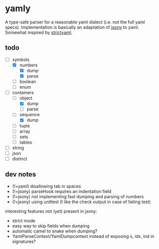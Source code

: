 # yamly

A type-safe parser for a reasonable yaml dialect (i.e. not the full yaml specs).
Implementation is basically an adaptation of [jsony](https://github.com/treeform/jsony) to yaml.
Somewhat inspired by [strictyaml](https://github.com/crdoconnor/strictyaml).

## todo

- [ ] symbols
  - [x] numbers
    - [x] dump
    - [x] parse
  - [ ] boolean
  - [ ] enum
- [ ] containers
  - [ ] object
    - [x] dump
    - [ ] parse
  - [ ] sequence
    - [x] dump
  - [ ] tuple
  - [ ] array
  - [ ] sets
  - [ ] tables
- [ ] string
- [ ] json
- [ ] distinct

## dev notes

- (!=yaml) disallowing tab in spaces
- (!=jsony) parseHook requires an indentation field
- (!=jsony) not implementing fast dumping and parsing of numbers
- (!=jsony) using unittest (I like the check output in case of failing test)

interesting features not (yet) present in jsony:
- strict mode
- easy way to skip fields when dumping
- automatic camel to snake when dumping?
- YamlParseContext/YamlDumpcontext instead of exposing s, idx, ind in signatures?